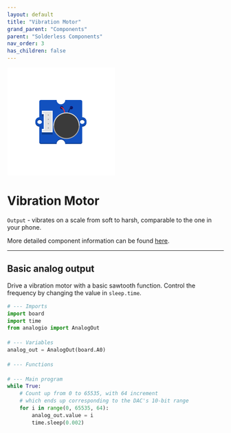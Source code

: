 ```yaml
---
layout: default
title: "Vibration Motor"
grand_parent: "Components"
parent: "Solderless Components"
nav_order: 3
has_children: false
---
```


<img src="assets/Grove-Vibration-Motor.png" alt="Vibration Motor" width="250"/>

# Vibration Motor
`Output` - vibrates on a scale from soft to harsh, comparable to the one in your phone.

More detailed component information can be found [here](https://www.seeedstudio.com/Grove-Vibration-Motor.html).

---

## Basic analog output
Drive a vibration motor with a basic sawtooth function. Control the frequency by changing the value in `sleep.time`.
```python
# --- Imports
import board
import time
from analogio import AnalogOut

# --- Variables
analog_out = AnalogOut(board.A0)

# --- Functions

# --- Main program
while True:
    # Count up from 0 to 65535, with 64 increment
    # which ends up corresponding to the DAC's 10-bit range
    for i in range(0, 65535, 64):
        analog_out.value = i
        time.sleep(0.002)

```

